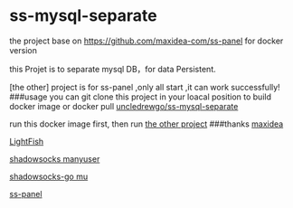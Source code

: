 # ss-mysql-separate
the project base on https://github.com/maxidea-com/ss-panel for docker version

this Projet is to separate mysql DB，for data Persistent.

[the other] project is for ss-panel ,only all start ,it can work successfully!
###usage
you can git clone this project in your loacal position to build docker image
or docker pull [uncledrewgo/ss-mysql-separate](https://hub.docker.com/r/uncledrewgo/ss-mysql-separate/)

run this docker image first, then run [the other project](https://hub.docker.com/r/uncledrewgo/ss-panel-separate/)
###thanks
[maxidea](https://github.com/maxidea-com)

[LightFish](https://github.com/OzCat/LightFish)

[shadowsocks manyuser](https://github.com/mengskysama/shadowsocks/tree/manyuser)

[shadowsocks-go mu](https://github.com/orvice/shadowsocks-go/tree/mu)

[ss-panel](https://github.com/orvice/ss-panel)

